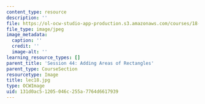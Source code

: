 ```yaml
---
content_type: resource
description: ''
file: https://ol-ocw-studio-app-production.s3.amazonaws.com/courses/18-01sc-single-variable-calculus-fall-2010/131d0ac51205046c255a7764d6617939_lec18.jpg
file_type: image/jpeg
image_metadata:
  caption: ''
  credit: ''
  image-alt: ''
learning_resource_types: []
parent_title: 'Session 44: Adding Areas of Rectangles'
parent_type: CourseSection
resourcetype: Image
title: lec18.jpg
type: OCWImage
uid: 131d0ac5-1205-046c-255a-7764d6617939
---
```


